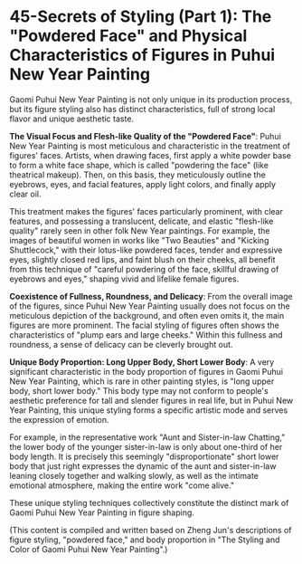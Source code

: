 
# 45-Secrets of Styling (Part 1): The "Powdered Face" and Physical Characteristics of Figures in Puhui New Year Painting

Gaomi Puhui New Year Painting is not only unique in its production process, but its figure styling also has distinct characteristics, full of strong local flavor and unique aesthetic taste.

**The Visual Focus and Flesh-like Quality of the "Powdered Face"**:
Puhui New Year Painting is most meticulous and characteristic in the treatment of figures' faces. Artists, when drawing faces, first apply a white powder base to form a white face shape, which is called "powdering the face" (like theatrical makeup). Then, on this basis, they meticulously outline the eyebrows, eyes, and facial features, apply light colors, and finally apply clear oil.

This treatment makes the figures' faces particularly prominent, with clear features, and possessing a translucent, delicate, and elastic "flesh-like quality" rarely seen in other folk New Year paintings. For example, the images of beautiful women in works like "Two Beauties" and "Kicking Shuttlecock," with their lotus-like powdered faces, tender and expressive eyes, slightly closed red lips, and faint blush on their cheeks, all benefit from this technique of "careful powdering of the face, skillful drawing of eyebrows and eyes," shaping vivid and lifelike female figures.

**Coexistence of Fullness, Roundness, and Delicacy**:
From the overall image of the figures, since Puhui New Year Painting usually does not focus on the meticulous depiction of the background, and often even omits it, the main figures are more prominent. The facial styling of figures often shows the characteristics of "plump ears and large cheeks." Within this fullness and roundness, a sense of delicacy can be cleverly brought out.

**Unique Body Proportion: Long Upper Body, Short Lower Body**:
A very significant characteristic in the body proportion of figures in Gaomi Puhui New Year Painting, which is rare in other painting styles, is "long upper body, short lower body." This body type may not conform to people's aesthetic preference for tall and slender figures in real life, but in Puhui New Year Painting, this unique styling forms a specific artistic mode and serves the expression of emotion.

For example, in the representative work "Aunt and Sister-in-law Chatting," the lower body of the younger sister-in-law is only about one-third of her body length. It is precisely this seemingly "disproportionate" short lower body that just right expresses the dynamic of the aunt and sister-in-law leaning closely together and walking slowly, as well as the intimate emotional atmosphere, making the entire work "come alive."

These unique styling techniques collectively constitute the distinct mark of Gaomi Puhui New Year Painting in figure shaping.

(This content is compiled and written based on Zheng Jun's descriptions of figure styling, "powdered face," and body proportion in "The Styling and Color of Gaomi Puhui New Year Painting".)
